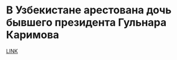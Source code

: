 # В Узбекистане арестована дочь бывшего президента Гульнара Каримова



[LINK](https://varlamov.ru/2487628.html)